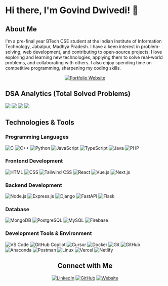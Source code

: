 # Hi there, I'm Govind Dwivedi! 👋

## About Me

I'm a pre-final year BTech CSE student at the Indian Institute of Information Technology, Jabalpur, Madhya Pradesh. I have a keen interest in problem-solving, web development, and contributing to open-source projects. 
I love exploring and learning new technologies, applying them to solve real-world problems, and collaborating with others. I also enjoy spending time on competitive programming, sharpening my coding skills.

<div align="center">

[![Portfolio Website](https://img.shields.io/badge/-Visit%20My%20Portfolio-000000?style=for-the-badge&logo=googlechrome&logoColor=white)](https://govind-dwivedi.vercel.app/)

</div>


## DSA Analytics (Total Solved Problems)
<div style="display: inline-block;">
  <!-- LEETCODE_DATA_START -->
 <img src="https://img.shields.io/badge/LeetCode-674-FFA116?style=for-the-badge&logo=leetcode&logoColor=white" /> 
<!-- LEETCODE_DATA_END -->
  <!-- GFG_DATA_START -->
 <img src="https://img.shields.io/badge/GeeksforGeeks-445-298D46?style=for-the-badge&logo=geeksforgeeks&logoColor=white" /> 
<!-- GFG_DATA_END -->
  <!-- CODEFORCE_DATA_START -->
<img src="https://img.shields.io/badge/Codeforces-477-445f9d?style=for-the-badge&logo=Codeforces&logoColor=white" />
<!-- CODEFORCE_DATA_END -->
  <!-- CODECHEF_DATA_START -->
<img src="https://img.shields.io/badge/CodeChef-140-5B4638?style=for-the-badge&logo=CodeChef&logoColor=white" />
<!-- CODECHEF_DATA_END -->
</div>
<br>


## Technologies & Tools

### Programming Languages
![C](https://img.shields.io/badge/-C-A8B9CC?style=flat&logo=c&logoColor=white)
![C++](https://img.shields.io/badge/-C++-00599C?style=flat&logo=cplusplus&logoColor=white)
![Python](https://img.shields.io/badge/-Python-3776AB?style=flat&logo=python&logoColor=white)
![JavaScript](https://img.shields.io/badge/-JavaScript-F7DF1E?style=flat&logo=javascript&logoColor=black)
![TypeScript](https://img.shields.io/badge/-TypeScript-3178C6?style=flat&logo=typescript&logoColor=white)
![Java](https://img.shields.io/badge/-Java-007396?style=flat&logo=java&logoColor=white)
![PHP](https://img.shields.io/badge/-PHP-777BB4?style=flat&logo=php&logoColor=white)

### Frontend Development
![HTML](https://img.shields.io/badge/-HTML5-E34F26?style=flat&logo=html5&logoColor=white)
![CSS](https://img.shields.io/badge/-CSS3-1572B6?style=flat&logo=css3&logoColor=white)
![Tailwind CSS](https://img.shields.io/badge/-Tailwind%20CSS-38B2AC?style=flat&logo=tailwind-css&logoColor=white)
![React](https://img.shields.io/badge/-React-61DAFB?style=flat&logo=react&logoColor=black)
![Vue.js](https://img.shields.io/badge/-Vue.js-4FC08D?style=flat&logo=vue.js&logoColor=white)
![Next.js](https://img.shields.io/badge/-Next.js-000000?style=flat&logo=next.js&logoColor=white)

### Backend Development
![Node.js](https://img.shields.io/badge/-Node.js-339933?style=flat&logo=node.js&logoColor=white)
![Express.js](https://img.shields.io/badge/-Express.js-000000?style=flat&logo=express&logoColor=white)
![Django](https://img.shields.io/badge/-Django-092E20?style=flat&logo=django&logoColor=white)
![FastAPI](https://img.shields.io/badge/-FastAPI-009688?style=flat&logo=fastapi&logoColor=white)
![Flask](https://img.shields.io/badge/-Flask-000000?style=flat&logo=flask&logoColor=white)

### Database
![MongoDB](https://img.shields.io/badge/-MongoDB-47A248?style=flat&logo=mongodb&logoColor=white)
![PostgreSQL](https://img.shields.io/badge/-PostgreSQL-336791?style=flat&logo=postgresql&logoColor=white)
![MySQL](https://img.shields.io/badge/-MySQL-4479A1?style=flat&logo=mysql&logoColor=white)
![Firebase](https://img.shields.io/badge/-Firebase-FFCA28?style=flat&logo=firebase&logoColor=white)

### Development Tools & Environment
![VS Code](https://img.shields.io/badge/-VS%20Code-007ACC?style=flat&logo=visual-studio-code&logoColor=white)
![GitHub Copilot](https://img.shields.io/badge/-GitHub%20Copilot-000000?style=flat&logo=githubcopilot)
![Cursor](https://img.shields.io/badge/-Cursor-00A0E4?style=flat&logo=cursor&logoColor=white)
![Docker](https://img.shields.io/badge/-Docker-2496ED?style=flat&logo=docker&logoColor=white)
![Git](https://img.shields.io/badge/-Git-F05032?style=flat&logo=git&logoColor=white)
![GitHub](https://img.shields.io/badge/-GitHub-181717?style=flat&logo=github&logoColor=white)
![Anaconda](https://img.shields.io/badge/-Anaconda-181717?style=flat&logo=anaconda)
![Postman](https://img.shields.io/badge/-Postman-FF6C37?style=flat&logo=postman&logoColor=white)
![Linux](https://img.shields.io/badge/-Linux-FCC624?style=flat&logo=linux&logoColor=black)
![Vercel](https://img.shields.io/badge/-Vercel-000000?style=flat&logo=vercel&logoColor=white)
![Netlify](https://img.shields.io/badge/-Netlify-00C7B7?style=flat&logo=netlify&logoColor=white)

<!--## GitHub Stats

<!--![Govind's GitHub stats](https://github-readme-stats.vercel.app/api?username=govinddwivedi-git&show_icons=true&theme=radical)

## Recent Activity

<!--START_SECTION:activity-->
<!--END_SECTION:activity-->

<div align="center">

## Connect with Me

[![LinkedIn](https://img.shields.io/badge/-LinkedIn-0077B5?style=flat&logo=linkedin&logoColor=white)](https://www.linkedin.com/in/govinddwivedi)
[![GitHub](https://img.shields.io/badge/-GitHub-181717?style=flat&logo=github&logoColor=white)](https://github.com/govinddwivedi-git)
[![Website](https://img.shields.io/badge/-Portfolio-000000?style=flat&logo=googlechrome&logoColor=white)](https://govind-dwivedi.vercel.app/)
</div>
